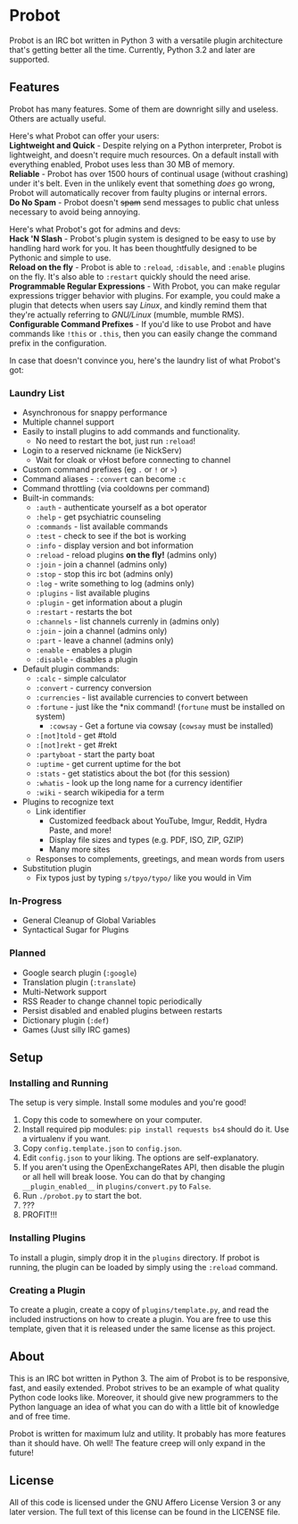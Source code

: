 Probot
======

Probot is an IRC bot written in Python 3 with a versatile plugin architecture
that's getting better all the time. Currently, Python 3.2 and later are supported.

Features
--------
Probot has many features. Some of them are downright silly and useless. Others
are actually useful.

Here's what Probot can offer your users:  
**Lightweight and Quick** - Despite relying on a Python interpreter, Probot is
lightweight, and doesn't require much resources. On a default install with everything
enabled, Probot uses less than 30 MB of memory.  
**Reliable** - Probot has over 1500 hours of continual usage (without crashing) under
it's belt. Even in the unlikely event that something *does* go wrong, Probot will
automatically recover from faulty plugins or internal errors.  
**Do No Spam** - Probot doesn't ~~spam~~ send messages to public chat unless
necessary to avoid being annoying.

Here's what Probot's got for admins and devs:  
**Hack 'N Slash** - Probot's plugin system is designed to be easy to use by handling
hard work for you. It has been thoughtfully designed to be Pythonic and simple
to use.  
**Reload on the fly** - Probot is able to `:reload`, `:disable`, and `:enable` plugins
on the fly. It's also able to `:restart` quickly should the need arise.  
**Programmable Regular Expressions** - With Probot, you can make regular expressions trigger
behavior with plugins. For example, you could make a plugin that detects when users say
*Linux*, and kindly remind them that they're actually referring to *GNU/Linux* (mumble,
mumble RMS).  
**Configurable Command Prefixes** - If you'd like to use Probot and have commands like `!this`
or `.this`, then you can easily change the command prefix in the configuration.

In case that doesn't convince you, here's the laundry list of what Probot's got:

### Laundry List
- Asynchronous for snappy performance
- Multiple channel support
- Easily to install plugins to add commands and functionality.
    - No need to restart the bot, just run `:reload`!
- Login to a reserved nickname (ie NickServ)
    - Wait for cloak or vHost before connecting to channel
- Custom command prefixes (eg `.` or `!` or `>`)
- Command aliases - `:convert` can become `:c`
- Command throttling (via cooldowns per command)
- Built-in commands:
    - `:auth` - authenticate yourself as a bot operator
    - `:help` - get psychiatric counseling
    - `:commands` - list available commands
    - `:test` - check to see if the bot is working
    - `:info` - display version and bot information
    - `:reload` - reload plugins **on the fly!** (admins only)
    - `:join` - join a channel (admins only)
    - `:stop` - stop this irc bot (admins only)
    - `:log` - write something to log (admins only)
    - `:plugins` - list available plugins
    - `:plugin` - get information about a plugin
    - `:restart` - restarts the bot
    - `:channels` - list channels currenly in (admins only)
    - `:join` - join a channel (admins only)
    - `:part` - leave a channel (admins only)
    - `:enable` - enables a plugin
    - `:disable` - disables a plugin
- Default plugin commands:
    - `:calc` - simple calculator
    - `:convert` - currency conversion
    - `:currencies` - list available currencies to convert between
    - `:fortune` - just like the \*nix command! (`fortune` must be installed on system)
        - `:cowsay` - Get a fortune via cowsay (`cowsay` must be installed)
    - `:[not]told` - get #told
    - `:[not]rekt` - get #rekt
    - `:partyboat` - start the party boat
    - `:uptime` - get current uptime for the bot
    - `:stats` - get statistics about the bot (for this session)
    - `:whatis` - look up the long name for a currency identifier
    - `:wiki` - search wikipedia for a term
- Plugins to recognize text
    - Link identifier
        - Customized feedback about YouTube, Imgur, Reddit, Hydra Paste, and
          more!
        - Display file sizes and types (e.g. PDF, ISO, ZIP, GZIP)
        - Many more sites
    - Responses to complements, greetings, and mean words from users
- Substitution plugin
    - Fix typos just by typing `s/tpyo/typo/` like you would in Vim

### In-Progress
- General Cleanup of Global Variables
- Syntactical Sugar for Plugins

### Planned
- Google search plugin (`:google`)
- Translation plugin (`:translate`)
- Multi-Network support
- RSS Reader to change channel topic periodically
- Persist disabled and enabled plugins between restarts
- Dictionary plugin (`:def`)
- Games (Just silly IRC games)

Setup
-----

### Installing and Running
The setup is very simple. Install some modules and you're good!

1. Copy this code to somewhere on your computer.
2. Install required pip modules: `pip install requests bs4` should do it. Use a
virtualenv if you want.
3. Copy `config.template.json` to `config.json`.
4. Edit `config.json` to your liking. The options are self-explanatory.
5. If you aren't using the OpenExchangeRates API, then disable the plugin or all hell
will break loose. You can do that by changing `__plugin_enabled__` in `plugins/convert.py`
to `False`.
6. Run `./probot.py` to start the bot.
7. ???
8. PROFIT!!!

### Installing Plugins
To install a plugin, simply drop it in the `plugins` directory. If probot is running,
the plugin can be loaded by simply using the `:reload` command.

### Creating a Plugin
To create a plugin, create a copy of `plugins/template.py`, and read the included
instructions on how to create a plugin.  You are free to use this template, given that
it is released under the same license as this project.

About
-----
This is an IRC bot written in Python 3.
The aim of Probot is to be responsive, fast, and easily extended.  Probot strives
to be an example of what quality Python code looks like.  Moreover, it should give 
new programmers to the Python language an idea of what you can do with a little
bit of knowledge and of free time.

Probot is written for maximum lulz and utility.  It probably has more features
than it should have. Oh well! The feature creep will only expand in the future!


License
-------
All of this code is licensed under the GNU Affero License Version 3 or any later
version. The full text of this license can be found in the LICENSE file.
